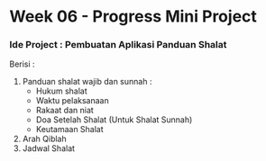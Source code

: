 <h1> Week 06 - Progress Mini Project </h1>

<h3>Ide Project : Pembuatan Aplikasi Panduan Shalat</h3>
Berisi :

1. Panduan shalat wajib dan sunnah :
   - Hukum shalat
   - Waktu pelaksanaan
   - Rakaat dan niat
   - Doa Setelah Shalat (Untuk Shalat Sunnah)
   - Keutamaan Shalat
2. Arah Qiblah
3. Jadwal Shalat

